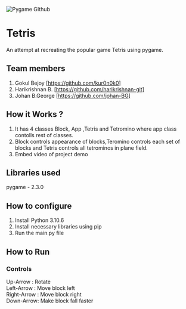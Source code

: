 
![Pygame GIthub](https://user-images.githubusercontent.com/64391274/229285417-80d68655-4282-4a33-87a2-20723c8dfcb0.png)



# Tetris
An attempt at recreating the popular game Tetris using pygame.
## Team members
1. Gokul Bejoy [https://github.com/kur0n0k0]
2. Harikrishnan B. [https://github.com/harikrishnan-git]
3. Johan B.George [https://github.com/johan-BG]
## How it Works ?
1. It has 4 classes Block, App ,Tetris and Tetromino where app class contolls rest of classes. <br>
2. Block controls appearance of blocks,Teromino controls each set of blocks and Tetris controls all tetrominos in plane field. <br>
3. Embed video of project demo
## Libraries used
pygame - 2.3.0
## How to configure
1. Install Python 3.10.6
2. Install necessary libraries using pip
3. Run the main.py file
## How to Run
### Controls
Up-Arrow : Rotate <br>
Left-Arrow : Move block left <br>
Right-Arrow : Move block right <br>
Down-Arrow: Make block fall faster <br>
